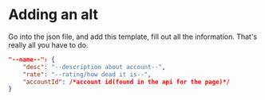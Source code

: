 # Adding an alt
Go into the json file, and add this template, fill out all the information. That's really all you have to do.
```json
"--name--": {
	"desc": "--description about account--",
	"rate": "--rating/how dead it is--",
	"accountId": /*account id(found in the api for the page)*/
}
```
